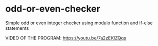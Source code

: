 # odd-or-even-checker

Simple odd or even integer checker using modulo function and if-else statements 

VIDEO OF THE PROGRAM: https://youtu.be/7a2zEKlZQqs
